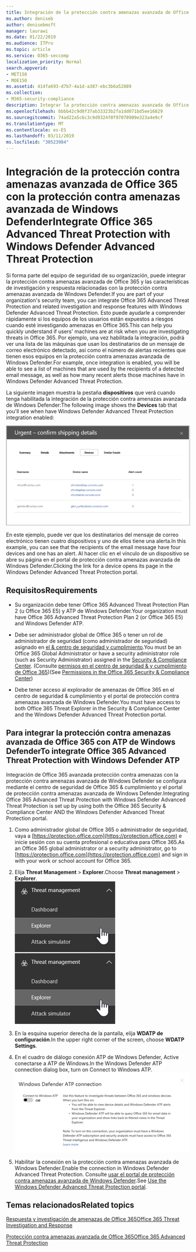 ```yaml
---
title: Integración de la protección contra amenazas avanzada de Office 365 con la protección contra amenazas avanzada de Windows Defender
ms.author: deniseb
author: denisebmsft
manager: laurawi
ms.date: 01/22/2019
ms.audience: ITPro
ms.topic: article
ms.service: O365-seccomp
localization_priority: Normal
search.appverid:
- MET150
- MOE150
ms.assetid: 414fa693-d7b7-4a1d-a387-ebc3b6a52889
ms.collection:
- M365-security-compliance
description: Integrar la protección contra amenazas avanzada de Office 365 con la protección contra amenazas avanzada de Windows Defender para ver información más detallada acerca de la administración de amenazas.
ms.openlocfilehash: bbbb42c9d0f37ab33323b2fa1dd071bd5ee16829
ms.sourcegitcommit: 74ad22a5c6c3c9d9324f0f97070909e323a4e9cf
ms.translationtype: MT
ms.contentlocale: es-ES
ms.lasthandoff: 03/11/2019
ms.locfileid: "30523984"
---
```

# <a name="integrate-office-365-advanced-threat-protection-with-windows-defender-advanced-threat-protection"></a><span data-ttu-id="b8609-103">Integración de la protección contra amenazas avanzada de Office 365 con la protección contra amenazas avanzada de Windows Defender</span><span class="sxs-lookup"><span data-stu-id="b8609-103">Integrate Office 365 Advanced Threat Protection with Windows Defender Advanced Threat Protection</span></span>

<span data-ttu-id="b8609-104">Si forma parte del equipo de seguridad de su organización, puede integrar la protección contra amenazas avanzada de Office 365 y las características de investigación y respuesta relacionadas con la protección contra amenazas avanzada de Windows Defender.</span><span class="sxs-lookup"><span data-stu-id="b8609-104">If you are part of your organization's security team, you can integrate Office 365 Advanced Threat Protection and related investigation and response features with Windows Defender Advanced Threat Protection.</span></span> <span data-ttu-id="b8609-105">Esto puede ayudarle a comprender rápidamente si los equipos de los usuarios están expuestos a riesgos cuando esté investigando amenazas en Office 365.</span><span class="sxs-lookup"><span data-stu-id="b8609-105">This can help you quickly understand if users' machines are at risk when you are investigating threats in Office 365.</span></span> <span data-ttu-id="b8609-106">Por ejemplo, una vez habilitada la integración, podrá ver una lista de las máquinas que usan los destinatarios de un mensaje de correo electrónico detectado, así como el número de alertas recientes que tienen esos equipos en la protección contra amenazas avanzada de Windows Defender.</span><span class="sxs-lookup"><span data-stu-id="b8609-106">For example, once integration is enabled, you will be able to see a list of machines that are used by the recipients of a detected email message, as well as how many recent alerts those machines have in Windows Defender Advanced Threat Protection.</span></span>
  
<span data-ttu-id="b8609-107">La siguiente imagen muestra la pestaña **dispositivos** que verá cuando tenga habilitada la integración de la protección contra amenazas avanzada de Windows Defender:</span><span class="sxs-lookup"><span data-stu-id="b8609-107">The following image shows the **Devices** tab that you'll see when have Windows Defender Advanced Threat Protection integration enabled:</span></span> 
  
![Si ATP de Windows Defender está habilitada, puede ver una lista de equipos con alertas.](media/fec928ea-8f0c-44d7-80b9-a2e0a8cd4e89.PNG)
  
<span data-ttu-id="b8609-109">En este ejemplo, puede ver que los destinatarios del mensaje de correo electrónico tienen cuatro dispositivos y uno de ellos tiene una alerta.</span><span class="sxs-lookup"><span data-stu-id="b8609-109">In this example, you can see that the recipients of the email message have four devices and one has an alert.</span></span> <span data-ttu-id="b8609-110">Al hacer clic en el vínculo de un dispositivo se abre su página en el portal de protección contra amenazas avanzada de Windows Defender.</span><span class="sxs-lookup"><span data-stu-id="b8609-110">Clicking the link for a device opens its page in the Windows Defender Advanced Threat Protection portal.</span></span>
  
## <a name="requirements"></a><span data-ttu-id="b8609-111">Requisitos</span><span class="sxs-lookup"><span data-stu-id="b8609-111">Requirements</span></span>

- <span data-ttu-id="b8609-112">Su organización debe tener Office 365 Advanced Threat Protection Plan 2 (u Office 365 E5) y ATP de Windows Defender.</span><span class="sxs-lookup"><span data-stu-id="b8609-112">Your organization must have Office 365 Advanced Threat Protection Plan 2 (or Office 365 E5) and Windows Defender ATP.</span></span>
    
- <span data-ttu-id="b8609-113">Debe ser administrador global de Office 365 o tener un rol de administrador de seguridad (como administrador de seguridad) asignado en [el &amp; centro de seguridad y cumplimiento](https://protection.office.com).</span><span class="sxs-lookup"><span data-stu-id="b8609-113">You must be an Office 365 Global Administrator or have a security administrator role (such as Security Administrator) assigned in the [Security &amp; Compliance Center](https://protection.office.com).</span></span> <span data-ttu-id="b8609-114">(Consulte [permisos en el centro de seguridad &amp; y cumplimiento de Office 365](permissions-in-the-security-and-compliance-center.md))</span><span class="sxs-lookup"><span data-stu-id="b8609-114">(See [Permissions in the Office 365 Security &amp; Compliance Center](permissions-in-the-security-and-compliance-center.md))</span></span>
    
- <span data-ttu-id="b8609-115">Debe tener acceso al explorador de amenazas de Office 365 en el centro de seguridad & cumplimiento y el portal de protección contra amenazas avanzada de Windows Defender.</span><span class="sxs-lookup"><span data-stu-id="b8609-115">You must have access to both Office 365 Threat Explorer in the Security & Compliance Center and the Windows Defender Advanced Threat Protection portal.</span></span>
    
## <a name="to-integrate-office-365-advanced-threat-protection-with-windows-defender-atp"></a><span data-ttu-id="b8609-116">Para integrar la protección contra amenazas avanzada de Office 365 con ATP de Windows Defender</span><span class="sxs-lookup"><span data-stu-id="b8609-116">To integrate Office 365 Advanced Threat Protection with Windows Defender ATP</span></span>

<span data-ttu-id="b8609-117">Integración de Office 365 avanzada protección contra amenazas con la protección contra amenazas avanzada de Windows Defender se configura mediante el centro de seguridad de Office 365 & cumplimiento y el portal de protección contra amenazas avanzada de Windows Defender.</span><span class="sxs-lookup"><span data-stu-id="b8609-117">Integrating Office 365 Advanced Threat Protection with Windows Defender Advanced Threat Protection is set up by using both the Office 365 Security & Compliance Center AND the Windows Defender Advanced Threat Protection portal.</span></span>
  
1. <span data-ttu-id="b8609-118">Como administrador global de Office 365 o administrador de seguridad, vaya a [https://protection.office.com](https://protection.office.com) e inicie sesión con su cuenta profesional o educativa para Office 365.</span><span class="sxs-lookup"><span data-stu-id="b8609-118">As an Office 365 global administrator or a security administrator, go to [https://protection.office.com](https://protection.office.com) and sign in with your work or school account for Office 365.</span></span> 
    
2. <span data-ttu-id="b8609-119">Elija **Threat Management** \> **Explorer**.</span><span class="sxs-lookup"><span data-stu-id="b8609-119">Choose **Threat management** \> **Explorer**.</span></span><br><span data-ttu-id="b8609-120">![Explorador en el menú de administración de amenazas](media/ThreatMgmt-Explorer-nav.png)</span><span class="sxs-lookup"><span data-stu-id="b8609-120">![Explorer in Threat Management menu](media/ThreatMgmt-Explorer-nav.png)</span></span><br>
    
3. <span data-ttu-id="b8609-121">En la esquina superior derecha de la pantalla, elija **WDATP de configuración**.</span><span class="sxs-lookup"><span data-stu-id="b8609-121">In the upper right corner of the screen, choose **WDATP Settings**.</span></span>
    
4. <span data-ttu-id="b8609-122">En el cuadro de diálogo conexión ATP de Windows Defender, Active conectarse a ATP de Windows.</span><span class="sxs-lookup"><span data-stu-id="b8609-122">In the Windows Defender ATP connection dialog box, turn on Connect to Windows ATP.</span></span><br>![Conexión ATP de Windows Defender](media/Explorer-WDATPConnection-dialog.png)<br>
    
5. <span data-ttu-id="b8609-124">Habilitar la conexión en la protección contra amenazas avanzada de Windows Defender.</span><span class="sxs-lookup"><span data-stu-id="b8609-124">Enable the connection in Windows Defender Advanced Threat Protection.</span></span> <span data-ttu-id="b8609-125">Consulte [usar el portal de protección contra amenazas avanzada de Windows Defender](https://go.microsoft.com/fwlink/?linkid=859690).</span><span class="sxs-lookup"><span data-stu-id="b8609-125">See [Use the Windows Defender Advanced Threat Protection portal](https://go.microsoft.com/fwlink/?linkid=859690).</span></span>

  
## <a name="related-topics"></a><span data-ttu-id="b8609-126">Temas relacionados</span><span class="sxs-lookup"><span data-stu-id="b8609-126">Related topics</span></span>

[<span data-ttu-id="b8609-127">Respuesta y investigación de amenazas de Office 365</span><span class="sxs-lookup"><span data-stu-id="b8609-127">Office 365 Threat Investigation and Response</span></span>](office-365-ti.md)
  
[<span data-ttu-id="b8609-128">Protección contra amenazas avanzada de Office 365</span><span class="sxs-lookup"><span data-stu-id="b8609-128">Office 365 Advanced Threat Protection</span></span>](office-365-atp.md)
  

